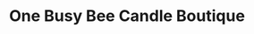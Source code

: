 ---
title: "One Busy Bee Candle Boutique"
url: /newbury-park/one-busy-bee-candle-boutique/
shop: Kerzen
---
